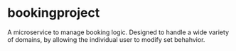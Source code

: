 # bookingproject
A microservice to manage booking logic. Designed to handle a wide variety of domains, by allowing the individual user to modify set behahvior.